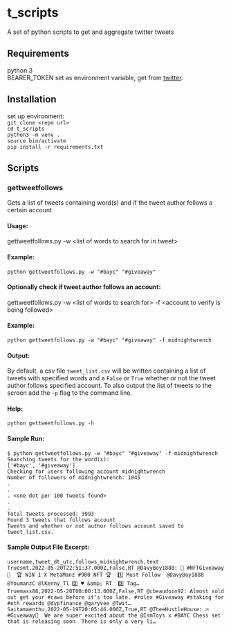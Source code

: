 # t_scripts
A set of python scripts to get and aggregate twitter tweets

## Requirements
python 3  
BEARER_TOKEN set as environment variable, get from [twitter](https://developer.twitter.com/en/docs/twitter-api/getting-started/about-twitter-api).  

## Installation
set up environment:  
`git clone <repo url>`  
`cd t_scripts`  
`python3 -m venv .`  
`source bin/activate`  
`pip install -r requirements.txt`  

## Scripts
### gettweetfollows
Gets a list of tweets containing word(s) and if the tweet author follows a certain account
#### Usage:
gettweetfollows.py -w &lt;list of words to search for in tweet>
#### Example:
`python gettweetfollows.py -w "#bayc" "#giveaway"`
#### Optionally check if tweet author follows an account:
gettweetfollows.py -w &lt;list of words to search for> -f &lt;account to verify is being followed>
#### Example:
`python gettweetfollows.py -w "#bayc" "#giveaway" -f midnightwrench`
#### Output:
By default, a csv file `tweet_list.csv` will be written containing a list of tweets with specified words and a `False` or `True` whether or not the tweet author follows specified account.  To also output the list of tweets to the screen add the `-p` flag to the command line.
#### Help:
`python gettweetfollows.py -h`
#### Sample Run:
```
$ python gettweetfollows.py -w "#bayc" "#giveaway" -f midnightwrench
Searching tweets for the word(s):
['#bayc', '#giveaway']
Checking for users following account midnightwrench
Number of followers of midnightwrench: 1045
.
.
. <one dot per 100 tweets found>
.
.
Total tweets processed: 3993
Found 3 tweets that follows account
Tweets and whether or not author follows account saved to tweet_list.csv.
```
#### Sample Output File Excerpt:
```
username,tweet_dt_utc,follows_midnightwrench,text
Truesmt,2022-05-20T22:51:37.000Z,False,RT @DavyBoy1888: 🤯 #NFTGiveaway 🤯  🏆 WIN 1 X MetaManz #900 NFT 🏆  1️⃣ Must Follow  @DavyBoy1888  @YoumanzC @lKenny_Tl 2️⃣ ♥️ &amp; RT  3️⃣ Tag…
Truemass88,2022-05-20T00:00:13.000Z,False,RT @cbeaudoin92: Almost sold out get your #caws before it's too late. #rolex #Giveaway #staking for #eth rewards @dypfinance @garyvee @Twit…
Saitamaenthu,2022-05-19T20:05:46.000Z,True,RT @TheeHustleHouse: 🔥#Giveaway🚨  We are super excited about the @IsmToys x #BAYC Chess set that is releasing soon  There is only a very li…
```
